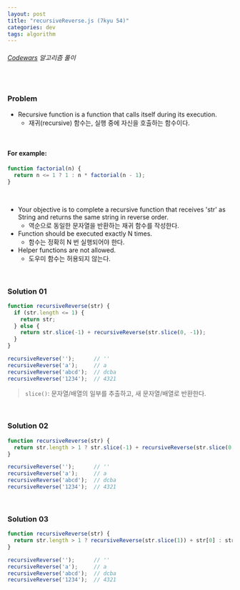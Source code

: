 ```yaml
---
layout: post
title: "recursiveReverse.js (7kyu 54)"
categories: dev
tags: algorithm
---
```


###### [Codewars](https://www.codewars.com) 알고리즘 풀이

<br>

### Problem

- Recursive function is a function that calls itself during its execution.
  - 재귀(recursive) 함수는, 실행 중에 자신을 호출하는 함수이다.

<br>

#### For example:

```js
function factorial(n) {
  return n <= 1 ? 1 : n * factorial(n - 1);
}
```

<br>

- Your objective is to complete a recursive function that receives 'str' as String and returns the same string in reverse order.
  - 역순으로 동일한 문자열을 반환하는 재귀 함수를 작성한다.
- Function should be executed exactly N times.
  - 함수는 정확히 N 번 실행되어야 한다.
- Helper functions are not allowed.
  - 도우미 함수는 허용되지 않는다.

<br>

### Solution 01

```js
function recursiveReverse(str) {
  if (str.length <= 1) {
    return str;
  } else {
    return str.slice(-1) + recursiveReverse(str.slice(0, -1));
  }
}

recursiveReverse('');      // ''
recursiveReverse('a');     // a
recursiveReverse('abcd');  // dcba
recursiveReverse('1234');  // 4321
```

> `slice()`: 문자열/배열의 일부를 추출하고, 새 문자열/배열로 반환한다.

<br>

### Solution 02

```js
function recursiveReverse(str) {
  return str.length > 1 ? str.slice(-1) + recursiveReverse(str.slice(0, -1)) : str;
}

recursiveReverse('');      // ''
recursiveReverse('a');     // a
recursiveReverse('abcd');  // dcba
recursiveReverse('1234');  // 4321
```

<br>

### Solution 03

```js
function recursiveReverse(str) {
  return str.length > 1 ? recursiveReverse(str.slice(1)) + str[0] : str;
}

recursiveReverse('');      // ''
recursiveReverse('a');     // a
recursiveReverse('abcd');  // dcba
recursiveReverse('1234');  // 4321
```

<br>

<br>